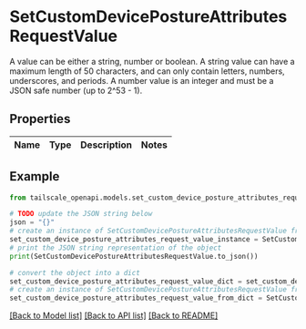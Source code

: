 # SetCustomDevicePostureAttributesRequestValue

A value can be either a string, number or boolean.  A string value can have a maximum length of 50 characters, and can only contain letters, numbers, underscores, and periods.  A number value is an integer and must be a JSON safe number (up to 2^53 - 1). 

## Properties

Name | Type | Description | Notes
------------ | ------------- | ------------- | -------------

## Example

```python
from tailscale_openapi.models.set_custom_device_posture_attributes_request_value import SetCustomDevicePostureAttributesRequestValue

# TODO update the JSON string below
json = "{}"
# create an instance of SetCustomDevicePostureAttributesRequestValue from a JSON string
set_custom_device_posture_attributes_request_value_instance = SetCustomDevicePostureAttributesRequestValue.from_json(json)
# print the JSON string representation of the object
print(SetCustomDevicePostureAttributesRequestValue.to_json())

# convert the object into a dict
set_custom_device_posture_attributes_request_value_dict = set_custom_device_posture_attributes_request_value_instance.to_dict()
# create an instance of SetCustomDevicePostureAttributesRequestValue from a dict
set_custom_device_posture_attributes_request_value_from_dict = SetCustomDevicePostureAttributesRequestValue.from_dict(set_custom_device_posture_attributes_request_value_dict)
```
[[Back to Model list]](../README.md#documentation-for-models) [[Back to API list]](../README.md#documentation-for-api-endpoints) [[Back to README]](../README.md)


